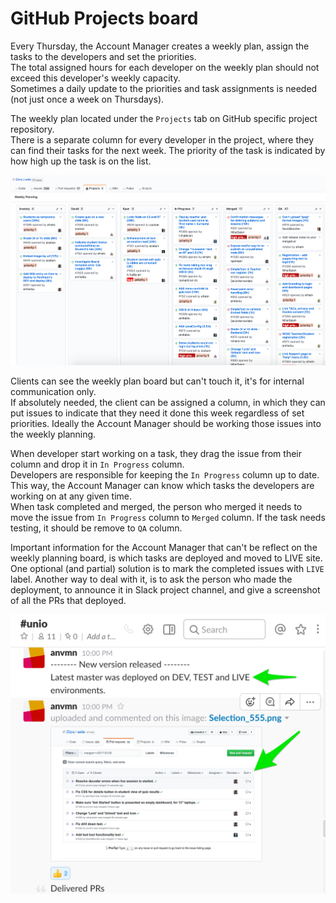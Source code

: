 # GitHub Projects board

Every Thursday, the Account Manager creates a weekly plan, assign the tasks to the developers and set the priorities.  
The total assigned hours for each developer on the weekly plan should not exceed this developer's weekly capacity.  
Sometimes a daily update to the priorities and task assignments is needed (not just once a week on Thursdays).

The weekly plan located under the `Projects` tab on GitHub specific project repository.  
There is a separate column for every developer in the project, where they can find their tasks for the next week.
The priority of the task is indicated by how high up the task is on the list.

![](images/github_project_board/weekly_planning.png)

Clients can see the weekly plan board but can't touch it, it's for internal communication only.  
If absolutely needed, the client can be assigned a column, in which they can put issues to indicate that they need it done this week regardless of set priorities. Ideally the Account Manager should be working those issues into the weekly planning.


When developer start working on a task, they drag the issue from their column and drop it in `In Progress` column.  
Developers are responsible for keeping the `In Progress` column up to date. This way, the Account Manager can know which tasks the developers are working on at any given time.  
When task completed and merged, the person who merged it needs to move the issue from `In Progress` column to `Merged` column.
If the task needs testing, it should be remove to `QA` column.

Important information for the Account Manager that can't be reflect on the weekly planning board, is which tasks are deployed and moved to LIVE site.  
One optional (and partial) solution is to mark the completed issues with `LIVE` label.
Another way to deal with it, is to ask the person who made the deployment, to announce it in Slack project channel, and give a screenshot of all the PRs that deployed. 

![](images/github_project_board/slack_deployed_prs.png)
